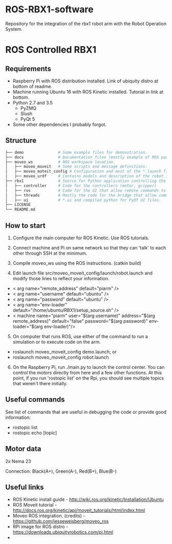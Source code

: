 # ROS-RBX1-software
Repository for the integration of the rbx1 robot arm with the Robot Operation System.

ROS Controlled RBX1
===================================

Requirements
---------------------
- Raspberry Pi with ROS distribution installed. Link of ubiquity distro at bottom of readme.
- Machine running Ubuntu 16 with ROS Kinetic installed. Tutorial in link at bottom.
- Python 2.7 and 3.5
    - PyZMQ
    - Slush
    - PyQt 5
- Some other dependencies I probably forgot.

Structure
----------------------
```bash
├── demo               # Some example files for demonstration.
├── docs               # Documentation files (mostly example of ROS packets)
├── moveo_ws           # ROS workspace location.
│   ├── moveo_moveit   # Some scripts and message definitions.
│   ├── moveo_moteit_config # Configuration and most of the *.launch files
│   ├── moveo_urdf     # Contains models and description of the robot in real life sizes
├── rbx1               # Source for Python application controlling the RBX1
│   ├── controller     # Code for the controllers (motor, gripper)
│   ├── ros            # Code for the UI that allow remote commands to be sent to RViz
│   ├── threads        # Mostly the code for the bridge that allow communications between Python 2.7 and 3.5 through PyZMQ.
│   ├── ui             # *.ui and compiled python for PyQT UI files.
├── LICENSE
└── README.md
```

How to start
----------------------
1. Configure the main computer for ROS Kinetic. Use ROS tutorials.

2. Connect machine and Pi on same network so that they can 'talk' to each other through SSH at the minimum.

3. Compile moveo_ws using the ROS instructions. (catkin build)

4. Edit launch file src/moveo_moveit_config/launch/robot.launch and modify those lines to reflect your information.
-  < arg name="remote_address" default="piarm" />
-  < arg name="username" default="ubuntu" />
-  < arg name="password" default="ubuntu" />
-  < arg name="env-loader" default="/home/ubuntu/RBX1/setup_source.sh" />
-  < machine name="piarm" user="$(arg username)" address="$(arg remote_address)" default="false" password="$(arg password)" env-loader="$(arg env-loader)"/>

5. On computer that runs ROS, use either of the command to run a simulation or
to execute code on the arm.

- roslaunch moveo_moveit_config demo.launch; or
- roslaunch moveo_moveit_config robot.launch

6. On the Raspberry Pi, run ./main.py to launch the control center. 
You can control the motors directly from here and a few other functions.
At this point, if you run 'rostopic list' on the Rpi, you should see multiple topics that weren't there initially.

Useful commands
----------------------

See list of commands that are useful in debugging the code
or provide good information:

- rostopic list
- rostopic echo [topic]

Motor data
--------------------------
2x Nema 23

Connection:
    Black(A+), Green(A-), Red(B+), Blue(B-)
    
Useful links
----------------
- ROS Kinetic install guide - http://wiki.ros.org/kinetic/Installation/Ubuntu
- ROS Moveit tutorial - http://docs.ros.org/kinetic/api/moveit_tutorials/html/index.html
- Moveo ROS integration. (credits) - https://github.com/jesseweisberg/moveo_ros
- RPi image for ROS distro - https://downloads.ubiquityrobotics.com/pi.html
- 

